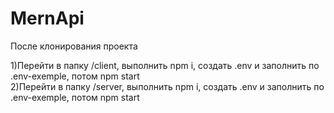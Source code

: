# MernApi

После клонирования проекта

1)Перейти в папку /client, выполнить npm i, создать .env и заполнить по .env-exemple, потом npm start <br/>
2)Перейти в папку /server, выполнить npm i, создать .env и заполнить по .env-exemple, потом npm start
